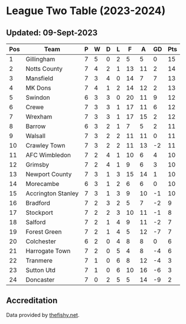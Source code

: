 # League Two Table (2023-2024)
## Updated: 09-Sept-2023

| Pos | Team | P | W | D | L | F | A | GD | Pts |
| --- | --- | --- | --- | --- | --- | --- | --- | --- | --- |
| 1 | Gillingham | 7 | 5 | 0 | 2 | 5 | 5 | 0 | 15 |
| 2 | Notts County | 7 | 4 | 2 | 1 | 13 | 11 | 2 | 14 |
| 3 | Mansfield | 7 | 3 | 4 | 0 | 14 | 7 | 7 | 13 |
| 4 | MK Dons | 7 | 4 | 1 | 2 | 14 | 12 | 2 | 13 |
| 5 | Swindon | 6 | 3 | 3 | 0 | 20 | 11 | 9 | 12 |
| 6 | Crewe | 7 | 3 | 3 | 1 | 17 | 11 | 6 | 12 |
| 7 | Wrexham | 7 | 3 | 3 | 1 | 17 | 15 | 2 | 12 |
| 8 | Barrow | 6 | 3 | 2 | 1 | 7 | 5 | 2 | 11 |
| 9 | Walsall | 7 | 3 | 2 | 2 | 11 | 11 | 0 | 11 |
| 10 | Crawley Town | 7 | 3 | 2 | 2 | 11 | 13 | -2 | 11 |
| 11 | AFC Wimbledon | 7 | 2 | 4 | 1 | 10 | 6 | 4 | 10 |
| 12 | Grimsby | 7 | 2 | 4 | 1 | 9 | 6 | 3 | 10 |
| 13 | Newport County | 7 | 3 | 1 | 3 | 15 | 14 | 1 | 10 |
| 14 | Morecambe | 6 | 3 | 1 | 2 | 6 | 6 | 0 | 10 |
| 15 | Accrington Stanley | 7 | 3 | 1 | 3 | 9 | 10 | -1 | 10 |
| 16 | Bradford | 7 | 2 | 3 | 2 | 5 | 7 | -2 | 9 |
| 17 | Stockport | 7 | 2 | 2 | 3 | 10 | 11 | -1 | 8 |
| 18 | Salford | 7 | 2 | 1 | 4 | 9 | 11 | -2 | 7 |
| 19 | Forest Green | 7 | 2 | 1 | 4 | 5 | 12 | -7 | 7 |
| 20 | Colchester | 6 | 2 | 0 | 4 | 8 | 8 | 0 | 6 |
| 21 | Harrogate Town | 7 | 2 | 0 | 5 | 4 | 8 | -4 | 6 |
| 22 | Tranmere | 7 | 1 | 0 | 6 | 8 | 12 | -4 | 3 |
| 23 | Sutton Utd | 7 | 1 | 0 | 6 | 10 | 16 | -6 | 3 |
| 24 | Doncaster | 7 | 0 | 2 | 5 | 5 | 14 | -9 | 2 |

## Accreditation 

Data provided by [thefishy.net](https://www.thefishy.net/).